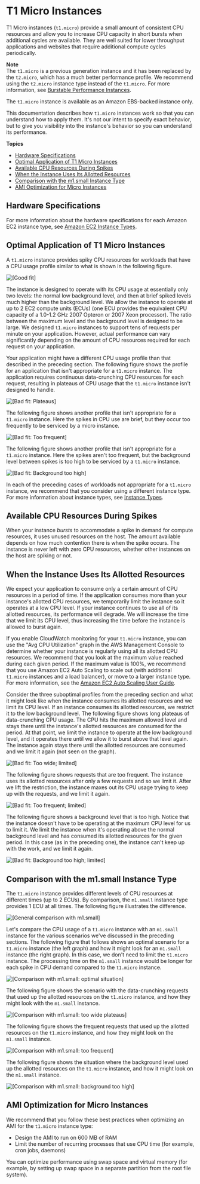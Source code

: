 # T1 Micro Instances<a name="concepts_micro_instances"></a>

T1 Micro instances \(`t1.micro`\) provide a small amount of consistent CPU resources and allow you to increase CPU capacity in short bursts when additional cycles are available\. They are well suited for lower throughput applications and websites that require additional compute cycles periodically\.

**Note**  
The `t1.micro` is a previous generation instance and it has been replaced by the `t2.micro`, which has a much better performance profile\. We recommend using the `t2.micro` instance type instead of the `t1.micro`\. For more information, see [Burstable Performance Instances](burstable-performance-instances.md)\.

The `t1.micro` instance is available as an Amazon EBS\-backed instance only\.

This documentation describes how `t1.micro` instances work so that you can understand how to apply them\. It's not our intent to specify exact behavior, but to give you visibility into the instance's behavior so you can understand its performance\.

**Topics**
+ [Hardware Specifications](#storage_instances_hardware_micro)
+ [Optimal Application of T1 Micro Instances](#optimal-application-of-micro-instances)
+ [Available CPU Resources During Spikes](#available-cpu-resources-during-spikes)
+ [When the Instance Uses Its Allotted Resources](#when-instance-uses-allotted-resources)
+ [Comparison with the m1\.small Instance Type](#comparison-with-the-m1.small-instance-type)
+ [AMI Optimization for Micro Instances](#ami-optimization-for-micro-instances)

## Hardware Specifications<a name="storage_instances_hardware_micro"></a>

For more information about the hardware specifications for each Amazon EC2 instance type, see [Amazon EC2 Instance Types](https://aws.amazon.com/ec2/instance-types/)\.

## Optimal Application of T1 Micro Instances<a name="optimal-application-of-micro-instances"></a>

A `t1.micro` instance provides spiky CPU resources for workloads that have a CPU usage profile similar to what is shown in the following figure\.

![\[Good fit\]](http://docs.aws.amazon.com/AWSEC2/latest/UserGuide/images/Micro_Good_Fit.png)

The instance is designed to operate with its CPU usage at essentially only two levels: the normal low background level, and then at brief spiked levels much higher than the background level\. We allow the instance to operate at up to 2 EC2 compute units \(ECUs\) \(one ECU provides the equivalent CPU capacity of a 1\.0\-1\.2 GHz 2007 Opteron or 2007 Xeon processor\)\. The ratio between the maximum level and the background level is designed to be large\. We designed `t1.micro` instances to support tens of requests per minute on your application\. However, actual performance can vary significantly depending on the amount of CPU resources required for each request on your application\.

Your application might have a different CPU usage profile than that described in the preceding section\. The following figure shows the profile for an application that isn't appropriate for a `t1.micro` instance\. The application requires continuous data\-crunching CPU resources for each request, resulting in plateaus of CPU usage that the `t1.micro` instance isn't designed to handle\.

![\[Bad fit: Plateaus\]](http://docs.aws.amazon.com/AWSEC2/latest/UserGuide/images/Micro_Bad_Fit_Wide.png)

The following figure shows another profile that isn't appropriate for a `t1.micro` instance\. Here the spikes in CPU use are brief, but they occur too frequently to be serviced by a micro instance\.

![\[Bad fit: Too frequent\]](http://docs.aws.amazon.com/AWSEC2/latest/UserGuide/images/Micro_Bad_Fit_Frequent.png)

The following figure shows another profile that isn't appropriate for a `t1.micro` instance\. Here the spikes aren't too frequent, but the background level between spikes is too high to be serviced by a `t1.micro` instance\.

![\[Bad fit: Background too high\]](http://docs.aws.amazon.com/AWSEC2/latest/UserGuide/images/Micro_Bad_Fit_Background.png)

In each of the preceding cases of workloads not appropriate for a `t1.micro` instance, we recommend that you consider using a different instance type\. For more information about instance types, see [Instance Types](instance-types.md)\.

## Available CPU Resources During Spikes<a name="available-cpu-resources-during-spikes"></a>

When your instance *bursts* to accommodate a spike in demand for compute resources, it uses unused resources on the host\. The amount available depends on how much contention there is when the spike occurs\. The instance is never left with zero CPU resources, whether other instances on the host are spiking or not\.

## When the Instance Uses Its Allotted Resources<a name="when-instance-uses-allotted-resources"></a>

We expect your application to consume only a certain amount of CPU resources in a period of time\. If the application consumes more than your instance's allotted CPU resources, we temporarily limit the instance so it operates at a low CPU level\. If your instance continues to use all of its allotted resources, its performance will degrade\. We will increase the time that we limit its CPU level, thus increasing the time before the instance is allowed to burst again\. 

If you enable CloudWatch monitoring for your `t1.micro` instance, you can use the "Avg CPU Utilization" graph in the AWS Management Console to determine whether your instance is regularly using all its allotted CPU resources\. We recommend that you look at the maximum value reached during each given period\. If the maximum value is 100%, we recommend that you use Amazon EC2 Auto Scaling to scale out \(with additional `t1.micro` instances and a load balancer\), or move to a larger instance type\. For more information, see the [Amazon EC2 Auto Scaling User Guide](http://docs.aws.amazon.com/autoscaling/latest/userguide/)\.

Consider the three suboptimal profiles from the preceding section and what it might look like when the instance consumes its allotted resources and we limit its CPU level\. If an instance consumes its allotted resources, we restrict it to the low background level\. The following figure shows long plateaus of data\-crunching CPU usage\. The CPU hits the maximum allowed level and stays there until the instance's allotted resources are consumed for the period\. At that point, we limit the instance to operate at the low background level, and it operates there until we allow it to burst above that level again\. The instance again stays there until the allotted resources are consumed and we limit it again \(not seen on the graph\)\.

![\[Bad fit: Too wide; limited\]](http://docs.aws.amazon.com/AWSEC2/latest/UserGuide/images/Micro_Bad_Fit_Wide_Throttled.png)

The following figure shows requests that are too frequent\. The instance uses its allotted resources after only a few requests and so we limit it\. After we lift the restriction, the instance maxes out its CPU usage trying to keep up with the requests, and we limit it again\.

![\[Bad fit: Too frequent; limited\]](http://docs.aws.amazon.com/AWSEC2/latest/UserGuide/images/Micro_Bad_Fit_Frequent_Throttled.png)

The following figure shows a background level that is too high\. Notice that the instance doesn't have to be operating at the maximum CPU level for us to limit it\. We limit the instance when it's operating above the normal background level and has consumed its allotted resources for the given period\. In this case \(as in the preceding one\), the instance can't keep up with the work, and we limit it again\.

![\[Bad fit: Background too high; limited\]](http://docs.aws.amazon.com/AWSEC2/latest/UserGuide/images/Micro_Bad_Fit_Background_Throttled.png)

## Comparison with the m1\.small Instance Type<a name="comparison-with-the-m1.small-instance-type"></a>

The `t1.micro` instance provides different levels of CPU resources at different times \(up to 2 ECUs\)\. By comparison, the `m1.small` instance type provides 1 ECU at all times\. The following figure illustrates the difference\.

![\[General comparison with m1.small\]](http://docs.aws.amazon.com/AWSEC2/latest/UserGuide/images/Micro_General_Comparison_to_m1small.png)

Let's compare the CPU usage of a `t1.micro` instance with an `m1.small` instance for the various scenarios we've discussed in the preceding sections\. The following figure that follows shows an optimal scenario for a `t1.micro` instance \(the left graph\) and how it might look for an `m1.small` instance \(the right graph\)\. In this case, we don't need to limit the `t1.micro` instance\. The processing time on the `m1.small` instance would be longer for each spike in CPU demand compared to the `t1.micro` instance\.

![\[Comparison with m1.small: optimal situation\]](http://docs.aws.amazon.com/AWSEC2/latest/UserGuide/images/Micro_Comparison_Optimal.png)

The following figure shows the scenario with the data\-crunching requests that used up the allotted resources on the `t1.micro` instance, and how they might look with the `m1.small` instance\.

![\[Comparison with m1.small: too wide plateaus\]](http://docs.aws.amazon.com/AWSEC2/latest/UserGuide/images/Micro_Comparison_Too_Wide.png)

The following figure shows the frequent requests that used up the allotted resources on the `t1.micro` instance, and how they might look on the `m1.small` instance\.

![\[Comparison with m1.small: too frequent\]](http://docs.aws.amazon.com/AWSEC2/latest/UserGuide/images/Micro_Comparison_Frequent.png)

The following figure shows the situation where the background level used up the allotted resources on the `t1.micro` instance, and how it might look on the `m1.small` instance\.

![\[Comparison with m1.small: background too high\]](http://docs.aws.amazon.com/AWSEC2/latest/UserGuide/images/Micro_Comparison_Background.png)

## AMI Optimization for Micro Instances<a name="ami-optimization-for-micro-instances"></a>

We recommend that you follow these best practices when optimizing an AMI for the `t1.micro` instance type:
+ Design the AMI to run on 600 MB of RAM
+ Limit the number of recurring processes that use CPU time \(for example, cron jobs, daemons\)

You can optimize performance using swap space and virtual memory \(for example, by setting up swap space in a separate partition from the root file system\)\.